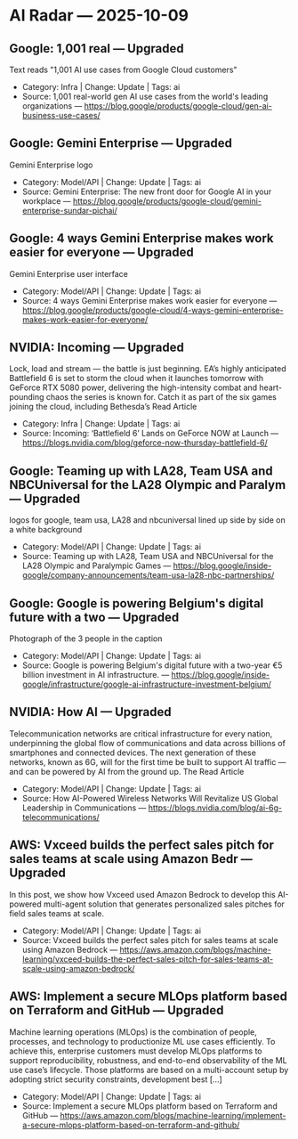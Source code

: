 # AI Radar — 2025-10-09

## Google: 1,001 real — **Upgraded**
Text reads "1,001 AI use cases from Google Cloud customers"

- Category: Infra  |  Change: Update  |  Tags: ai
- Source: 1,001 real-world gen AI use cases from the world's leading organizations — https://blog.google/products/google-cloud/gen-ai-business-use-cases/

## Google: Gemini Enterprise — **Upgraded**
Gemini Enterprise logo

- Category: Model/API  |  Change: Update  |  Tags: ai
- Source: Gemini Enterprise: The new front door for Google AI in your workplace — https://blog.google/products/google-cloud/gemini-enterprise-sundar-pichai/

## Google: 4 ways Gemini Enterprise makes work easier for everyone — **Upgraded**
Gemini Enterprise user interface

- Category: Model/API  |  Change: Update  |  Tags: ai
- Source: 4 ways Gemini Enterprise makes work easier for everyone — https://blog.google/products/google-cloud/4-ways-gemini-enterprise-makes-work-easier-for-everyone/

## NVIDIA: Incoming — **Upgraded**
Lock, load and stream — the battle is just beginning. EA’s highly anticipated Battlefield 6 is set to storm the cloud when it launches tomorrow with GeForce RTX 5080 power, delivering the high-intensity combat and heart-pounding chaos the series is known for. Catch it as part of the six games joining the cloud, including Bethesda’s Read Article

- Category: Infra  |  Change: Update  |  Tags: ai
- Source: Incoming: ‘Battlefield 6’ Lands on GeForce NOW at Launch — https://blogs.nvidia.com/blog/geforce-now-thursday-battlefield-6/

## Google: Teaming up with LA28, Team USA and NBCUniversal for the LA28 Olympic and Paralym — **Upgraded**
logos for google, team usa, LA28 and nbcuniversal lined up side by side on a white background

- Category: Model/API  |  Change: Update  |  Tags: ai
- Source: Teaming up with LA28, Team USA and NBCUniversal for the LA28 Olympic and Paralympic Games — https://blog.google/inside-google/company-announcements/team-usa-la28-nbc-partnerships/

## Google: Google is powering Belgium's digital future with a two — **Upgraded**
Photograph of the 3 people in the caption

- Category: Model/API  |  Change: Update  |  Tags: ai
- Source: Google is powering Belgium's digital future with a two-year €5 billion investment in AI infrastructure. — https://blog.google/inside-google/infrastructure/google-ai-infrastructure-investment-belgium/

## NVIDIA: How AI — **Upgraded**
Telecommunication networks are critical infrastructure for every nation, underpinning the global flow of communications and data across billions of smartphones and connected devices. The next generation of these networks, known as 6G, will for the first time be built to support AI traffic — and can be powered by AI from the ground up. The Read Article

- Category: Model/API  |  Change: Update  |  Tags: ai
- Source: How AI-Powered Wireless Networks Will Revitalize US Global Leadership in Communications — https://blogs.nvidia.com/blog/ai-6g-telecommunications/

## AWS: Vxceed builds the perfect sales pitch for sales teams at scale using Amazon Bedr — **Upgraded**
In this post, we show how Vxceed used Amazon Bedrock to develop this AI-powered multi-agent solution that generates personalized sales pitches for field sales teams at scale.

- Category: Model/API  |  Change: Update  |  Tags: ai
- Source: Vxceed builds the perfect sales pitch for sales teams at scale using Amazon Bedrock — https://aws.amazon.com/blogs/machine-learning/vxceed-builds-the-perfect-sales-pitch-for-sales-teams-at-scale-using-amazon-bedrock/

## AWS: Implement a secure MLOps platform based on Terraform and GitHub — **Upgraded**
Machine learning operations (MLOps) is the combination of people, processes, and technology to productionize ML use cases efficiently. To achieve this, enterprise customers must develop MLOps platforms to support reproducibility, robustness, and end-to-end observability of the ML use case’s lifecycle. Those platforms are based on a multi-account setup by adopting strict security constraints, development best […]

- Category: Model/API  |  Change: Update  |  Tags: ai
- Source: Implement a secure MLOps platform based on Terraform and GitHub — https://aws.amazon.com/blogs/machine-learning/implement-a-secure-mlops-platform-based-on-terraform-and-github/
